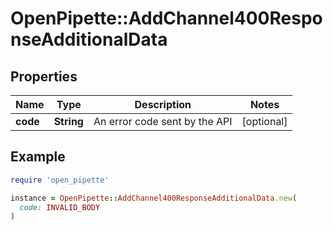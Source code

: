 # OpenPipette::AddChannel400ResponseAdditionalData

## Properties

| Name | Type | Description | Notes |
| ---- | ---- | ----------- | ----- |
| **code** | **String** | An error code sent by the API | [optional] |

## Example

```ruby
require 'open_pipette'

instance = OpenPipette::AddChannel400ResponseAdditionalData.new(
  code: INVALID_BODY
)
```

